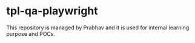 # tpl-qa-playwright

This repository is managed by Prabhav and it is used for internal learning purpose and POCs.
